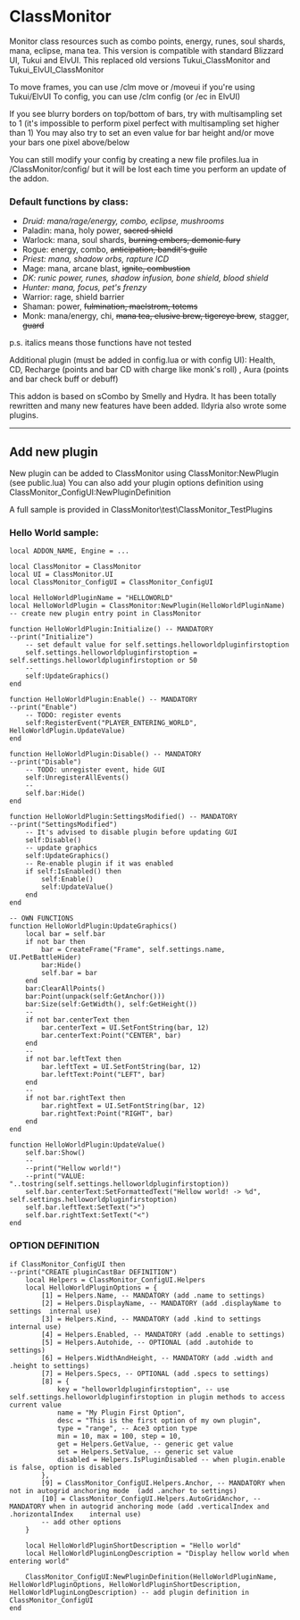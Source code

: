 # ClassMonitor
Monitor class resources such as combo points, energy, runes, soul shards, mana, eclipse, mana tea. 
This version is compatible with standard Blizzard UI, Tukui and ElvUI. This replaced old versions Tukui_ClassMonitor and Tukui_ElvUI_ClassMonitor 

To move frames, you can use /clm move or /moveui if you're using Tukui/ElvUI 
To config, you can use /clm config (or /ec in ElvUI) 

If you see blurry borders on top/bottom of bars, try with multisampling set to 1 (it's impossible to perform pixel perfect with multisampling set higher than 1) You may also try to set an even value for bar height and/or move your bars one pixel above/below

You can still modify your config by creating a new file profiles.lua in /ClassMonitor/config/ but it will be lost each time you perform an update of the addon. 

### Default functions by class:
* _Druid: mana/rage/energy, combo, eclipse, mushrooms_ 
* Paladin: mana, holy power, ~~sacred shield~~
* Warlock: mana, soul shards, ~~burning embers, demonic fury~~
* Rogue: energy, combo, ~~anticipation, bandit's guile~~ 
* _Priest: mana, shadow orbs, rapture ICD_ 
* Mage: mana, arcane blast, ~~ignite, combustion~~ 
* _DK: runic power, runes, shadow infusion, bone shield, blood shield_ 
* _Hunter: mana, focus, pet's frenzy_ 
* Warrior: rage, shield barrier 
* Shaman: power, ~~fulmination, maelstrom, totems~~ 
* Monk: mana/energy, chi, ~~mana tea, elusive brew, tigereye brew~~, stagger, ~~guard~~ 

p.s. italics means those functions have not tested

Additional plugin (must be added in config.lua or with config UI): 
Health, CD, Recharge (points and bar CD with charge like monk's roll) , Aura (points and bar check buff or debuff) 

This addon is based on sCombo by Smelly and Hydra. It has been totally rewritten and many new features have been added. Ildyria also wrote some plugins. 
******
## Add new plugin
New plugin can be added to ClassMonitor using ClassMonitor:NewPlugin  (see public.lua)
You can also add your plugin options definition using ClassMonitor_ConfigUI:NewPluginDefinition

A full sample is provided in ClassMonitor\test\ClassMonitor_TestPlugins

### Hello World sample:
```
local ADDON_NAME, Engine = ...

local ClassMonitor = ClassMonitor
local UI = ClassMonitor.UI
local ClassMonitor_ConfigUI = ClassMonitor_ConfigUI

local HelloWorldPluginName = "HELLOWORLD"
local HelloWorldPlugin = ClassMonitor:NewPlugin(HelloWorldPluginName) -- create new plugin entry point in ClassMonitor

function HelloWorldPlugin:Initialize() -- MANDATORY
--print("Initialize")
	-- set default value for self.settings.helloworldpluginfirstoption
	self.settings.helloworldpluginfirstoption = self.settings.helloworldpluginfirstoption or 50
	--
	self:UpdateGraphics()
end

function HelloWorldPlugin:Enable() -- MANDATORY
--print("Enable")
	-- TODO: register events
	self:RegisterEvent("PLAYER_ENTERING_WORLD", HelloWorldPlugin.UpdateValue)
end

function HelloWorldPlugin:Disable() -- MANDATORY
--print("Disable")
	-- TODO: unregister event, hide GUI
	self:UnregisterAllEvents()
	--
	self.bar:Hide()
end

function HelloWorldPlugin:SettingsModified() -- MANDATORY
--print("SettingsModified")
	-- It's advised to disable plugin before updating GUI
	self:Disable()
	-- update graphics
	self:UpdateGraphics()
	-- Re-enable plugin if it was enabled
	if self:IsEnabled() then
		self:Enable()
		self:UpdateValue()
	end
end

-- OWN FUNCTIONS
function HelloWorldPlugin:UpdateGraphics()
	local bar = self.bar
	if not bar then
		bar = CreateFrame("Frame", self.settings.name, UI.PetBattleHider)
		bar:Hide()
		self.bar = bar
	end
	bar:ClearAllPoints()
	bar:Point(unpack(self:GetAnchor()))
	bar:Size(self:GetWidth(), self:GetHeight())
	--
	if not bar.centerText then
		bar.centerText = UI.SetFontString(bar, 12)
		bar.centerText:Point("CENTER", bar)
	end
	--
	if not bar.leftText then
		bar.leftText = UI.SetFontString(bar, 12)
		bar.leftText:Point("LEFT", bar)
	end
	--
	if not bar.rightText then
		bar.rightText = UI.SetFontString(bar, 12)
		bar.rightText:Point("RIGHT", bar)
	end
end

function HelloWorldPlugin:UpdateValue()
	self.bar:Show()
	--
	--print("Hellow world!")
	--print("VALUE: "..tostring(self.settings.helloworldpluginfirstoption))
	self.bar.centerText:SetFormattedText("Hellow world! -> %d", self.settings.helloworldpluginfirstoption)
	self.bar.leftText:SetText(">")
	self.bar.rightText:SetText("<")
end
```

### OPTION DEFINITION
```
if ClassMonitor_ConfigUI then
--print("CREATE pluginCastBar DEFINITION")
	local Helpers = ClassMonitor_ConfigUI.Helpers
	local HelloWorldPluginOptions = {
		[1] = Helpers.Name, -- MANDATORY (add .name to settings)
		[2] = Helpers.DisplayName, -- MANDATORY (add .displayName to settings  internal use)
		[3] = Helpers.Kind, -- MANDATORY (add .kind to settings  internal use)
		[4] = Helpers.Enabled, -- MANDATORY (add .enable to settings)
		[5] = Helpers.Autohide, -- OPTIONAL (add .autohide to settings)
		[6] = Helpers.WidthAndHeight, -- MANDATORY (add .width and .height to settings)
		[7] = Helpers.Specs, -- OPTIONAL (add .specs to settings)
		[8] = {
			key = "helloworldpluginfirstoption", -- use  self.settings.helloworldpluginfirstoption in plugin methods to access current value
			name = "My Plugin First Option",
			desc = "This is the first option of my own plugin",
			type = "range", -- Ace3 option type
			min = 10, max = 100, step = 10,
			get = Helpers.GetValue, -- generic get value
			set = Helpers.SetValue, -- generic set value
			disabled = Helpers.IsPluginDisabled -- when plugin.enable is false, option is disabled
		},
		[9] = ClassMonitor_ConfigUI.Helpers.Anchor, -- MANDATORY when not in autogrid anchoring mode  (add .anchor to settings)
		[10] = ClassMonitor_ConfigUI.Helpers.AutoGridAnchor, -- MANDATORY when in autogrid anchoring mode (add .verticalIndex and .horizontalIndex    internal use)
		-- add other options
	}

	local HelloWorldPluginShortDescription = "Hello world"
	local HelloWorldPluginLongDescription = "Display hellow world when entering world"

	ClassMonitor_ConfigUI:NewPluginDefinition(HelloWorldPluginName, HelloWorldPluginOptions, HelloWorldPluginShortDescription, HelloWorldPluginLongDescription) -- add plugin definition in ClassMonitor_ConfigUI
end
```
